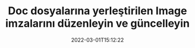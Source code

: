 ---
############################# Static ############################
layout: "auto-gen-signature"
date: 2022-03-01T15:12:22
draft: false
operation: Update
signaturetype: Image
fileformat: Doc
productName: Java
lang: tr
productCode: java
otherformats: pdf doc docx docm dot dotm dotx odt ott rtf xls xlsx xlsm xlsb csv ods ots xltx xltm ppt pptx pps ppsx odp otp potx potm pptm ppsm
breadcrumb: Put Image signature on Doc for Java

############################# Head ############################
head_title: "Doc dosyalarına yerleştirilen Image imzalarını Java ile güncelleyin"
head_description: "İmzalı Doc belgelerinde Image imza güncellemesi için Java kodunu anlamak için basit ve kolay kullanın."

############################# Header ############################
title: "Doc dosyalarına yerleştirilen Image imzalarını düzenleyin ve güncelleyin"
description: "Java için API, Doc belgelerinde Image imza güncellemesi için işlevsellik sağlar. Birkaç satırlık Java koduyla Doc belgelerinizdeki e-imzaları hızlı ve kolay bir şekilde güncelleyin."
bg_image: "https://cms.admin.containerize.com/templates/aspose/App_Themes/V3/images/bg/header1.png"
bg_overlay: false
button:
    enable: true

############################# SubMenu ############################
submenu:
    enable: true

    left:
        img_alt: "GroupDocs.Signature for Java"
        image: "https://cms.admin.containerize.com/templates/groupdocs/images/product-logos/90x90-noborder/groupdocs-signature-java.png"
        product: "GroupDocs.Signature"
        platform: "Java"



############################# About ############################
about:
    enable: true
    title: "GroupDocs.Signature for Java API özellikleri hakkında bilgi edinin"
    content: |
        [GroupDocs.Signature for Java](https://products.groupdocs.com/signature/java/) API işlevi, elektronik imzalar kullanarak talep edilen belge biçimlerinde işlemek için çok çeşitli araçlar içerir. Metinler, resimler, dijital sertifikalar, barkodlar, QR kodları, damgalar veya meta veriler gibi geniş e-imza yelpazesi desteklenir. Müşteriler, PDF'lerde, MS Word belgelerinde, MS Excel çalışma kitaplarında, MS PowerPoint sunumlarında, Adobe Photoshop dosyalarında ve çeşitli görüntü formatlarında dijital imza ekleyebilir, kaldırabilir, düzenleyebilir, doğrulayabilir veya arayabilir. Çok sayıda kullanışlı özellik ve ayar mevcuttur.
    

############################# Steps ############################
steps:
    enable: true
    title_left: "Doc belgenizdeki Image imzaları nasıl değiştirilir?"
    content_left: |
        [GroupDocs.Signature for Java](https://products.groupdocs.com/signature/java/), Doc belgelerine yerleştirilen Image imzalarının güncellenmesi gibi faydalı özellikler içerir. İmza özelliklerini ekstra kod olmadan değiştirmeyi mümkün kılar.
        
        * Başlangıç ​​olarak, güncellenmesi gereken bir belgeye yapıcı parametre yolu olarak geçen Signature nesnesi oluşturun.
        * Ardından, uygun bir özel imza nesnesini somutlaştırın ve değiştirilmesi gereken tanımlayıcısını ve özelliklerini ayarlayın.
        * Son olarak, belirli bir imza nesnesini geçen Signature'ın Update yöntemini çağırın.
        * Güncelleme sonuçlarını bildiriminize göre işleyin.

    title_right: "sistem gereksinimleri"
    content_right: |
        GroupDocs.Signature for Java, tüm büyük platformlarda ve işletim sistemlerinde desteklenir. Aşağıdaki kodu çalıştırmadan önce lütfen aşağıdaki ön koşulların sisteminizde kurulu olduğundan emin olun.

        * İşletim sistemleri: Microsoft Windows, Linux, MacOS
        * Geliştirme ortamları: NetBeans, Intellij IDEA, Eclipse, etc.
        * Java runtime: J2SE 6.0 and above
        * GroupDocs.Signature for Java ürününün en son sürümünü [Maven}](https://repository.groupdocs.com/webapp/#/artifacts/browse/tree/General/repo/com/groupdocs/groupdocs-signature) adresinden indirin
         
    code: |
        ```java    
                
        // Set up input Doc file
        String filePath = "input.doc";
        // Set up output file
        String outputFilePath = "output.doc";

        // Instantiate Signature for input file
        Signature signature = new Signature(filePath);

        // Id of signature which is supposed to be updated
        // such Id might be got as a result of search operation
        String id = "ff988ab1-7403-4c8d-8db7-f2a56b9f8530";

        // provide signature features to update
        // set up particular signature id
        ImageSignature signatureToUpdate = new ImageSignature(id);

        // specify signature width
        signatureToUpdate.setWidth(170);
        // specify signature height
        signatureToUpdate.setHeight(250);
        // set left position
        signatureToUpdate.setLeft(10);
        // set top position
        signatureToUpdate.setTop(10);

        // update signature
        Boolean updateResult = signature.update(outputFilePath, signatureToUpdate);

        // process updation result
        if (updateResult)
        {
                System.out.println("Signature was updated successfully!");
        }
        ```

############################# Demos ############################
demos:
    enable: true
    title: "Belge sayfalarındaki Image imzalarının güncellenmesi - Canlı Demo"
    content: |
       Doc belgesinin çeşitli elektronik imzalarını hemen şimdi [GroupDocs.Signature App](https://products.groupdocs.app/signature/family) web sitesini ziyaret ederek düzenleyin.          

############################# More Formats ############################
more_formats:
    enable: true
    title: "Çeşitli Image imzalarını Java aracılığıyla güncelleyin"
    content: |
        "Çeşitli belge biçimlerine yerleştirilmiş dijital imzaları düzenleme. İmza verilerini ekstra kod olmadan güncelleyin."
    format: 
       
       
back_to_top:
    enable: true
---